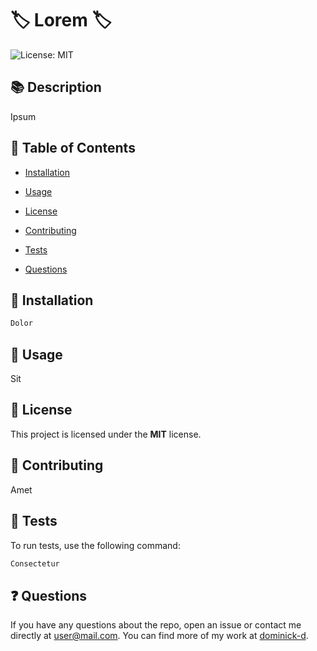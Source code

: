 # 🏷️ Lorem 🏷️
![License: MIT](https://img.shields.io/badge/License-MIT-blue.svg)

## 📚 Description
Ipsum

## 📖 Table of Contents
* [Installation](#installation)
* [Usage](#usage)

* [License](#license)

* [Contributing](#contributing)
* [Tests](#tests)
* [Questions](#questions)

## 💽 Installation
```bash
Dolor
```

## 🎯 Usage
Sit

## 📜 License
This project is licensed under the **MIT** license.

## 👥 Contributing
Amet

## 🧪 Tests
To run tests, use the following command:

```bash
Consectetur
```

## ❓ Questions
If you have any questions about the repo, open an issue or contact me directly at user@mail.com. You can find more of my work at [dominick-d](https://github.com/dominick-d/).
